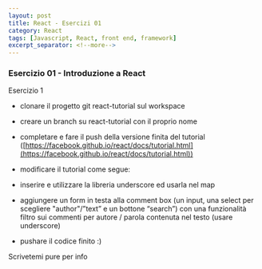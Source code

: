```yaml
---
layout: post
title: React - Esercizi 01
category: React
tags: [Javascript, React, front end, framework]
excerpt_separator: <!--more-->
---
```


### Esercizio 01 - Introduzione a React

Esercizio 1
<!--more-->

* clonare il progetto git react-tutorial sul workspace

* creare un branch su react-tutorial con il proprio nome

* completare e fare il push della versione finita del tutorial ([https://facebook.github.io/react/docs/tutorial.html](https://facebook.github.io/react/docs/tutorial.html))

* modificare il tutorial come segue:

* inserire e utilizzare la libreria underscore ed usarla nel map

* aggiungere un form in testa alla comment box (un input, una select per scegliere "author"/”text” e un bottone “search”) con una funzionalità filtro sui commenti per autore / parola contenuta nel testo (usare underscore)

* pushare il codice finito :)

Scrivetemi pure per info
